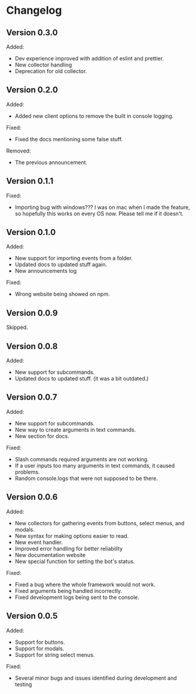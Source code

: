 # Changelog

## Version 0.3.0

Added:

- Dev experience improved with addition of eslint and prettier.
- New collector handling
- Deprecation for old collector.

## Version 0.2.0

Added:

- Added new client options to remove the built in console logging.

Fixed:

- Fixed the docs mentioning some false stuff.

Removed:

- The previous announcement.

## Version 0.1.1

Fixed:

- Importing bug with windows??? I was on mac when I made the feature, so hopefully this works on every OS now. Please tell me if it doesn't.

## Version 0.1.0

Added:

- New support for importing events from a folder.
- Updated docs to updated stuff again.
- New announcements log

Fixed:

- Wrong website being showed on npm.

## Version 0.0.9

Skipped.

## Version 0.0.8

Added:

- New support for subcommands.
- Updated docs to updated stuff. (it was a bit outdated.)

## Version 0.0.7

Added:

- New support for subcommands.
- New way to create arguments in text commands.
- New section for docs.

Fixed:

- Slash commands required arguments are not working.
- If a user inputs too many arguments in text commands, it caused problems.
- Random console.logs that were not supposed to be there.

## Version 0.0.6

Added:

- New collectors for gathering events from buttons, select menus, and modals.
- New syntax for making options easier to read.
- New event handler.
- Improved error handling for better reliability
- New documentation website
- New special function for setting the bot's status.

Fixed:

- Fixed a bug where the whole framework would not work.
- Fixed arguments being handled incorrectly.
- Fixed development logs being sent to the console.

## Version 0.0.5

Added:

- Support for buttons.
- Support for modals.
- Support for string select menus.

Fixed:

- Several minor bugs and issues identified during development and testing
